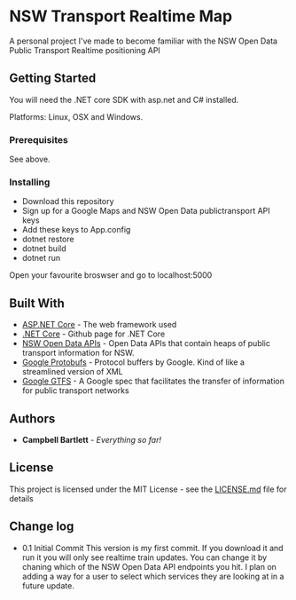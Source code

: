 # NSW Transport Realtime Map

A personal project I've made to become familiar with the NSW Open Data Public Transport Realtime positioning API

## Getting Started

You will need the .NET core SDK with asp.net and C# installed.

Platforms: Linux, OSX and Windows.

### Prerequisites

See above.

### Installing

* Download this repository
* Sign up for a Google Maps and NSW Open Data publictransport API keys
* Add these keys to App.config
* dotnet restore
* dotnet build
* dotnet run

Open your favourite broswser and go to localhost:5000

## Built With

* [ASP.NET Core](https://www.asp.net/core/overview/aspnet-vnext) - The web framework used
* [.NET Core](https://dotnet.github.io) - Github page for .NET Core
* [NSW Open Data APIs](https://opendata.transport.nsw.gov.au/) - Open Data APIs that contain heaps of public transport information for NSW.
* [Google Protobufs](https://developers.google.com/protocol-buffers/) - Protocol buffers by Google. Kind of like a streamlined version of XML
* [Google GTFS](https://developers.google.com/transit/gtfs/) - A Google spec that facilitates the transfer of information for public transport networks

## Authors

* **Campbell Bartlett** - *Everything so far!*

## License

This project is licensed under the MIT License - see the [LICENSE.md](LICENSE.md) file for details

## Change log

* 0.1 Initial Commit
This version is my first commit. If you download it and run it you will only see realtime train updates. You can change it by chaning which
of the NSW Open Data API endpoints you hit. I plan on adding a way for a user to select which services they are looking at in a future
update.
